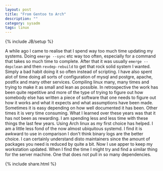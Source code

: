 ```yaml
---
layout: post
title: "From Gentoo to Arch"
description: ""
category: sysadm
tags: linux
---
```

{% include JB/setup %}

A while ago I came to realise that I spend way too much time updating my systems. Doing ``emerge --sync`` etc way too often,
especially for a command that takes so much time to complete. After that it was usually ``emerge --depclean`` and then
``revdep-rebuild`` to get that rock solid system I wanted. Simply a bad habit doing it so often instead of scripting. I have also
spent alot of time doing all sorts of configuration of mysql and postgre, apache, postfix and many other services. Compiling linux
many, many times and trying to make it as small and lean as possible. In retrospective the work has been quite repetitive and more
of the type of trying to figure out how somebody else has written a piece of software that one needs to figure out how it works and
what it expects and what assumptions have been made. Sometimes it is easy depending on how well documented it has been. Other times
it is very time consuming. What I learned over these years was that it has not been as rewarding. I am spending less and less time
with these things the last few years. Using Arch linux as my first choice has helped. I am a little less fond of the now almost
ubiquitous systemd. I find it is awkward to use in comparison I don't think binary logs are the better choice. I can certainly
understand disto maintainers since the amount of packages you need is reduced by quite a bit. Now I use apper to keep my workstation
updated. When I find the time I might try and find a similar thing for the server machine. One that does not pull in so many
dependencies.

{% include share.html %}
